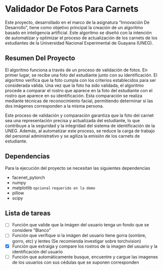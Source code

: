 
# Validador De Fotos Para Carnets

Este proyecto, desarrollado en el marco de la asignatura “Innovación De Desarrollo”, tiene como objetivo principal la creación de un algoritmo basado en inteligencia artificial. Este algoritmo se diseñó con la intención de automatizar y optimizar el proceso de actualización de los carnets de los estudiantes de la Universidad Nacional Experimental de Guayana (UNEG).

## Resumen Del Proyecto
El algoritmo funciona a través de un proceso de validación de fotos. En primer lugar, se recibe una foto del estudiante junto con su identificación. El algoritmo verifica que la foto cumpla con los criterios establecidos para ser considerada válida. Una vez que la foto ha sido validada, el algoritmo procede a comparar el rostro que aparece en la foto del estudiante con el rostro que aparece en su identificación. Esta comparación se realiza mediante técnicas de reconocimiento facial, permitiendo determinar si las dos imágenes corresponden a la misma persona.

Este proceso de validación y comparación garantiza que la foto del carnet sea una representación precisa y actualizada del estudiante, lo que contribuye a la seguridad y la integridad del sistema de identificación de la UNEG. Además, al automatizar este proceso, se reduce la carga de trabajo del personal administrativo y se agiliza la emisión de los carnets de estudiante.


## Dependencias

Para la ejecución del proyecto se necesitan las siguientes dependencias
- facenet_pytorch
- numpy
- matplotlib `opcional` `requerido en la demo`
- pillow
- scipy



    
## Lista de tareas
- [ ] Función que valide que la imágen del usuario tenga un fondo que se considere "Blanco"
- [ ] Función que verifique si la imágen del usuario tiene gorra (sombre, gorro, etc) y lentes (Se recomienda investigar sobre torchvision)
- [x]  Función que extraiga y compare los rostros de la imagen del usuario y la identificación del usuario
- [ ] Función que automáticamente busque, encuentre y cargue las imagenes de los usuarios con sus cédulas que se suponen corresponden
